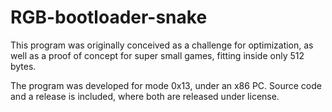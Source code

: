 # RGB-bootloader-snake

  This program was originally conceived as a challenge for optimization, as well as a proof of concept for super small games, fitting inside only 512 bytes.

  The program was developed for mode 0x13, under an x86 PC. Source code and a release is included, where both are released under license.
